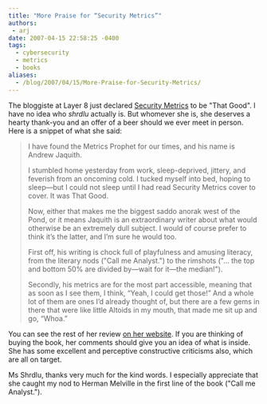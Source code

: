 ```yaml
---
title: "More Praise for “Security Metrics”"
authors:
 - arj
date: 2007-04-15 22:58:25 -0400
tags:
  - cybersecurity
  - metrics
  - books
aliases:
  - /blog/2007/04/15/More-Praise-for-Security-Metrics/
---
```

The bloggiste at Layer 8 just declared [Security Metrics](http://www.amazon.com/Security-Metrics-Replacing-Uncertainty-Doubt/dp/0321349989) to be "That Good". I have no idea who _shrdlu_ actually is. But whomever she is, she deserves a hearty thank-you and an offer of a beer should we ever meet in person. Here is a snippet of what she said:

<!--more-->

> I have found the Metrics Prophet for our times, and his name is Andrew Jaquith.
>
> I stumbled home yesterday from work, sleep-deprived, jittery, and feverish from an oncoming cold.  I tucked myself into bed, hoping to sleep—but I could not sleep until I had read Security Metrics cover to cover. It was That Good.
>
> Now, either that makes me the biggest saddo anorak west of the Pond, or it means Jaquith is an extraordinary writer about what would otherwise be an extremely dull subject. I would of course prefer to think it’s the latter, and I’m sure he would too.
>
> First off, his writing is chock full of playfulness and amusing literacy, from the literary nods ("Call me Analyst.") to the rimshots ("… the top and bottom 50% are divided by—wait for it—the median!").
>
> Secondly, his metrics are for the most part accessible, meaning that as soon as I see them, I think, “Yeah, I could get those!” And a whole lot of them are ones I’d already thought of, but there are a few gems in there that were like little Altoids in my mouth, that made me sit up and go, “Whoa.”

You can see the rest of her review [on her website](http://layer8.itsecuritygeek.com/index/layer8/comments/security-satori/). If you are thinking of buying the book, her comments should give you an idea of what is inside. She has some excellent and perceptive constructive criticisms also, which are all on target.

Ms Shrdlu, thanks very much for the kind words. I especially appreciate that she caught my nod to Herman Melville in the first line of the book ("Call me Analyst.").
